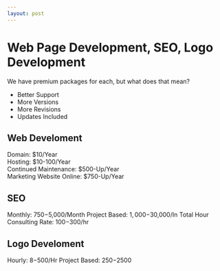 ```yaml
---
layout: post
---
```


# Web Page Development, SEO, Logo Development

We have premium packages for each, but what does that mean?

* Better Support 
* More Versions
* More Revisions
* Updates Included

Web Develoment  
--------------------                  
Domain: $10/Year                        
Hosting: $10-100/Year                   
Continued Maintenance: $500-Up/Year     
Marketing Website Online: $750-Up/Year  

SEO
----------------------
Monthly: $750-$5,000/Month
Project Based: $1,000-$30,000/In Total
Hour Consulting Rate: $100-$300/hr


Logo Develoment
------------------------
Hourly: $8-$500/Hr
Project Based: $250-$2500
